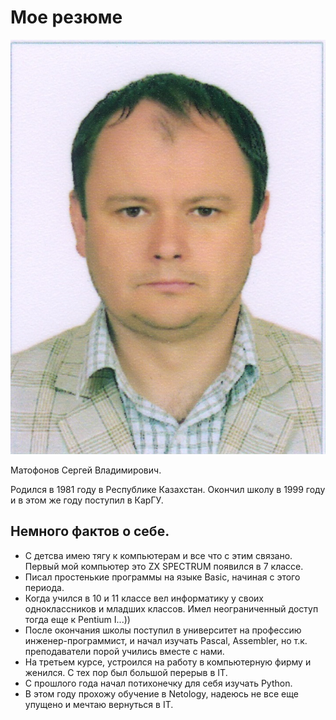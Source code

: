 # Мое резюме

![](https://github.com/SubHunt/portfolio/blob/main/img/Фото%203х4_1.jpg)

Матофонов Сергей Владимирович.

Родился в 1981 году в Республике Казахстан.
Окончил школу в 1999 году и в этом же году поступил в КарГУ.

## Немного фактов о себе.
* С детсва имею тягу к компьютерам и все что с этим связано. Первый мой компьютер это ZX SPECTRUM появился в 7 классе.
* Писал простенькие программы на языке Basic, начиная с этого периода.
* Когда учился в 10 и 11 классе вел информатику у своих одноклассников и младших классов. Имел неограниченный доступ тогда еще к Pentium I...))
* После окончания школы поступил в университет на профессию инженер-программист,  и начал изучать Pascal, Assembler, но т.к. преподаватели порой учились вместе с нами.
* На третьем курсе, устроился на работу в компьютерную фирму и женился. С тех пор был большой перерыв в IT.
* С прошлого года начал потихонечку для себя изучать Python.
* В этом году прохожу обучение в Netology, надеюсь не все еще упущено и мечтаю вернуться в IT.